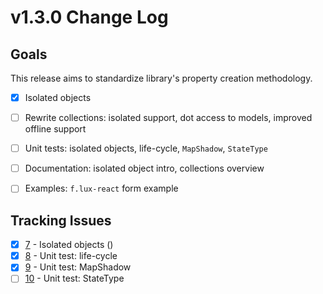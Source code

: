 # v1.3.0 Change Log

## Goals

This release aims to standardize library's property creation methodology.

* [x] Isolated objects
* [ ] Rewrite collections: isolated support, dot access to models, improved offline support
* [ ] Unit tests: isolated objects, life-cycle, `MapShadow`, `StateType`
* [ ] Documentation: isolated object intro, collections overview
* [ ] Examples: `f.lux-react` form example


## Tracking Issues

* [x] [7](https://github.com/akrumel/f.lux/issues/7) - Isolated objects ()
* [x] [8](https://github.com/akrumel/f.lux/issues/8) - Unit test: life-cycle
* [x] [9](https://github.com/akrumel/f.lux/issues/9) - Unit test: MapShadow
* [ ] [10](https://github.com/akrumel/f.lux/issues/10) - Unit test: StateType
